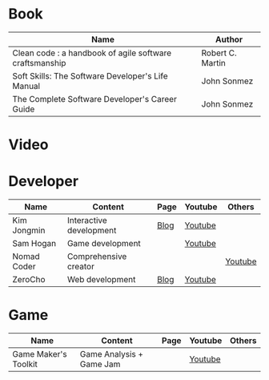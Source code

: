 # Book

Name | Author
--- | ---
Clean code : a handbook of agile software craftsmanship | Robert C. Martin
Soft Skills: The Software Developer's Life Manual | John Sonmez
The Complete Software Developer's Career Guide | John Sonmez

# Video

# Developer

Name | Content | Page | Youtube | Others
--- | --- | --- | --- | ---
Kim Jongmin | Interactive development | [Blog](https://blog.cmiscm.com/) | [Youtube](https://www.youtube.com/c/cmiscm) |
Sam Hogan | Game development | | [Youtube](https://www.youtube.com/c/SamHogan) |
Nomad Coder | Comprehensive creator | | | [Youtube](https://www.youtube.com/c/노마드코더NomadCoders) | 
ZeroCho | Web development | [Blog](https://www.zerocho.com/) | [Youtube](https://www.youtube.com/c/ZeroChoTV) |

# Game

Name | Content | Page | Youtube | Others
--- | --- | --- | --- | ---
Game Maker's Toolkit | Game Analysis + Game Jam | | [Youtube](https://www.youtube.com/c/MarkBrownGMT) |
